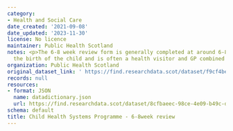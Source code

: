 ```yaml
---
category:
- Health and Social Care
date_created: '2021-09-08'
date_updated: '2023-11-30'
license: No licence
maintainer: Public Health Scotland
notes: <p>The 6-8 week review form is generally completed at around 6-8 weeks after
  the birth of the child and is often a health visitor and GP combined review.</p>
organization: Public Health Scotland
original_dataset_link: ' https://find.researchdata.scot/dataset/f9cf4be7-fbc9-4601-8beb-5d3c3596bf04'
records: null
resources:
- format: JSON
  name: datadictionary.json
  url: https://find.researchdata.scot/dataset/8cfbaeec-98ce-4e09-b49c-d7c5968f1e85/resource/f9cf4be7-fbc9-4601-8beb-5d3c3596bf04/download/datadictionary.json
schema: default
title: Child Health Systems Programme - 6-8week review
---
```

